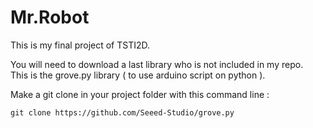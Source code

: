 # Mr.Robot
This is my final project of TSTI2D.

You will need to download a last library who is not included in my repo.  
This is the grove.py library ( to use arduino script on python ).  
  
Make a git clone in your project folder with this command line :  
  
`git clone https://github.com/Seeed-Studio/grove.py`
